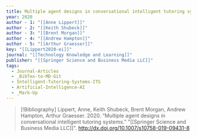 ```yaml
---
title: Multiple agent designs in conversational intelligent tutoring systems
year: 2020
author - 1: "[[Anne Lippert]]"
author - 2: "[[Keith Shubeck]]"
author - 3: "[[Brent Morgan]]"
author - 4: "[[Andrew Hampton]]"
author - 5: "[[Arthur Graesser]]"
key: "[[Lippert2020-ei]]"
journal: "[[Technology Knowledge and Learning]]"
publisher: "[[Springer Science and Business Media LLC]]"
tags:
  - Journal-Articles
  - _BibTex-to-MD-Git
  - Intelligent-Tutoring-Systems-ITS
  - Artificial-Intelligence-AI
  - _Mark-Up
---
```


> [!Bibliography]
> Lippert, Anne, Keith Shubeck, Brent Morgan, Andrew Hampton, Arthur Graesser. 2020. “Multiple agent designs in conversational intelligent tutoring systems.” "[[Springer Science and Business Media LLC]]". http://dx.doi.org/10.1007/s10758-019-09431-8